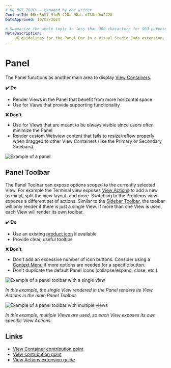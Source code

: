 ```yaml
---
# DO NOT TOUCH — Managed by doc writer
ContentId: 06ce3b57-9fd5-428a-98aa-d730edbd2728
DateApproved: 10/03/2024

# Summarize the whole topic in less than 300 characters for SEO purpose
MetaDescription:
    UX guidelines for the Panel Bar in a Visual Studio Code extension.
---
```


# Panel

The Panel functions as another main area to display
[View Containers](/api/references/contribution-points#contributes.viewsContainers).

**✔️ Do**

-   Render Views in the Panel that benefit from more horizontal space
-   Use for Views that provide supporting functionality

**❌ Don't**

-   Use for Views that are meant to be always visible since users often minimize
    the Panel
-   Render custom Webview content that fails to resize/reflow properly when
    dragged to other View Containers (like the Primary or Secondary Sidebars).

![Example of a panel](images/examples/panel.png)

## Panel Toolbar

The Panel Toolbar can expose options scoped to the currently selected View. For
example the Terminal view exposes
[View Actions](/api/extension-guides/tree-view#view-actions) to add a new
terminal, split the view layout, and more. Switching to the Problems view
exposes a different set of actions. Similar to the
[Sidebar Toolbar](/api/ux-guidelines/sidebars#sidebar-toolbar), the toolbar will
only render if there is just a single View. If more than one View is used, each
View will render its own toolbar.

**✔️ Do**

-   Use an existing [product icon](/api/references/icons-in-labels#icon-listing)
    if available
-   Provide clear, useful tooltips

**❌ Don't**

-   Don't add an excessive number of icon buttons. Consider using a
    [Context Menu](/api/references/contribution-points#contributes.menus) if
    more options are needed for a specific button.
-   Don't duplicate the default Panel icons (collapse/expand, close, etc.)

![Example of a panel toolbar with a single view](images/examples/panel-toolbar.png)

_In this example, the single View rendered in the Panel renders its View Actions
in the main Panel Toolbar._

![Example of a panel toolbar with multiple views](images/examples/panel-toolbar-multiple-views.png)

_In this example, multiple Views are used, so each View exposes its own specific
View Actions._

## Links

-   [View Container contribution point](/api/references/contribution-points#contributes.viewsContainers)
-   [View contribution point](/api/references/contribution-points#contributes.views)
-   [View Actions extension guide](/api/extension-guides/tree-view#view-actions)
